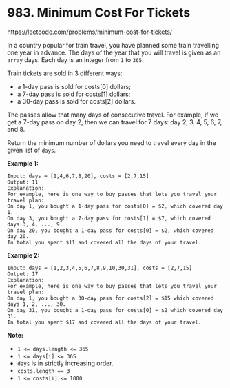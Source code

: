 # 983. Minimum Cost For Tickets

https://leetcode.com/problems/minimum-cost-for-tickets/

In a country popular for train travel, you have planned some train travelling one year in advance. The days of the year that you will travel is given as an `array` days. Each day is an integer from `1` to `365`.

Train tickets are sold in 3 different ways:

- a 1-day pass is sold for costs[0] dollars;
- a 7-day pass is sold for costs[1] dollars;
- a 30-day pass is sold for costs[2] dollars.

The passes allow that many days of consecutive travel. For example, if we get a 7-day pass on day 2, then we can travel for 7 days: day 2, 3, 4, 5, 6, 7, and 8.

Return the minimum number of dollars you need to travel every day in the given list of `days`.

**Example 1:**

```
Input: days = [1,4,6,7,8,20], costs = [2,7,15]
Output: 11
Explanation:
For example, here is one way to buy passes that lets you travel your travel plan:
On day 1, you bought a 1-day pass for costs[0] = $2, which covered day 1.
On day 3, you bought a 7-day pass for costs[1] = $7, which covered days 3, 4, ..., 9.
On day 20, you bought a 1-day pass for costs[0] = $2, which covered day 20.
In total you spent $11 and covered all the days of your travel.
```

**Example 2:**

```
Input: days = [1,2,3,4,5,6,7,8,9,10,30,31], costs = [2,7,15]
Output: 17
Explanation:
For example, here is one way to buy passes that lets you travel your travel plan:
On day 1, you bought a 30-day pass for costs[2] = $15 which covered days 1, 2, ..., 30.
On day 31, you bought a 1-day pass for costs[0] = $2 which covered day 31.
In total you spent $17 and covered all the days of your travel.
```

**Note:**

- `1 <= days.length <= 365`
- `1 <= days[i] <= 365`
- `days` is in strictly increasing order.
- `costs.length == 3`
- `1 <= costs[i] <= 1000`
